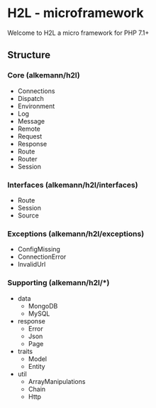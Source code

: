# H2L - microframework

Welcome to H2L a micro framework for PHP 7.1+

## Structure

### Core (alkemann/h2l)
- Connections
- Dispatch
- Environment
- Log
- Message
- Remote
- Request
- Response
- Route
- Router
- Session

### Interfaces (alkemann/h2l/interfaces)
- Route
- Session
- Source

### Exceptions (alkemann/h2l/exceptions)
- ConfigMissing
- ConnectionError
- InvalidUrl

### Supporting (alkemann/h2l/*)
- data
    - MongoDB
    - MySQL
- response
    - Error
    - Json
    - Page
- traits
    - Model
    - Entity
- util
    - ArrayManipulations
    - Chain
    - Http
